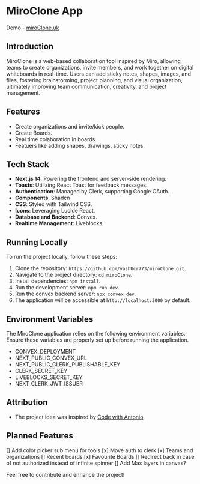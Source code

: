 # MiroClone App

Demo - [miroClone.uk](https://miroclone.uk/)

## Introduction
MiroClone is a web-based collaboration tool inspired by Miro, allowing teams to create organizations, invite members, and work together on digital whiteboards in real-time. Users can add sticky notes, shapes, images, and files, fostering brainstorming, project planning, and visual organization, ultimately improving team communication, creativity, and project management.

## Features
- Create organizations and invite/kick people.
- Create Boards.
- Real time colaboration in boards.
- Featuers like adding shapes, drawings, sticky notes.

## Tech Stack

- **Next.js 14**: Powering the frontend and server-side rendering.
- **Toasts**: Utilizing React Toast for feedback messages.
- **Authentication**: Managed by Clerk, supporting Google OAuth.
- **Components**: Shadcn
- **CSS**: Styled with Tailwind CSS.
- **Icons**: Leveraging Lucide React.
- **Database and Backend**: Convex.
- **Realtime Management**: Liveblocks.

## Running Locally

To run the project locally, follow these steps:

1. Clone the repository: `https://github.com/yashUcr773/miroClone.git`.
2. Navigate to the project directory: `cd miroClone`.
3. Install dependencies: `npm install`.
4. Run the development server: `npm run dev`.
5. Run the convex backend server: `npx convex dev`.
5. The application will be accessible at `http://localhost:3000` by default.

## Environment Variables

The MiroClone application relies on the following environment variables. Ensure these variables are properly set up before running the application.

- CONVEX_DEPLOYMENT
- NEXT_PUBLIC_CONVEX_URL
- NEXT_PUBLIC_CLERK_PUBLISHABLE_KEY
- CLERK_SECRET_KEY
- LIVEBLOCKS_SECRET_KEY
- NEXT_CLERK_JWT_ISSUER


## Attribution

- The project idea was inspired by [Code with Antonio](https://www.youtube.com/watch?v=ADJKbuayubE).

## Planned Features

[] Add color picker sub menu for tools
[x] Move auth to clerk
[x] Teams and organizations
[] Recent boards
[x] Favourite Boards
[] Redirect back in case of not authorized instead of infinite spinner
[] Add Max layers in canvas?


Feel free to contribute and enhance the project!
